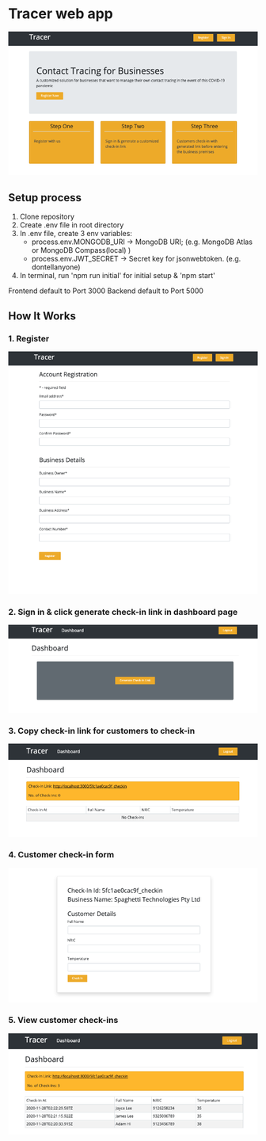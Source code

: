 # Tracer web app

![Home page](/screenshots/home_page.png)

## Setup process

1. Clone repository
2. Create .env file in root directory
3. In .env file, create 3 env variables:
   - process.env.MONGODB_URI -> MongoDB URI; (e.g. MongoDB Atlas or MongoDB Compass(local) )
   - process.env.JWT_SECRET -> Secret key for jsonwebtoken. (e.g. dontellanyone)
4. In terminal, run 'npm run initial' for initial setup & 'npm start'

Frontend default to Port 3000
Backend default to Port 5000

## How It Works

### 1. Register

![Register page](/screenshots/register_page.png)

### 2. Sign in & click generate check-in link in dashboard page

![Generate link](/screenshots/generate_link.png)

### 3. Copy check-in link for customers to check-in

![Dashboard](/screenshots/dashboard.png)

### 4. Customer check-in form

![Checkin form](/screenshots/checkin_form.png)

### 5. View customer check-ins

![Dashboard_2](/screenshots/dashboard_2.png)
